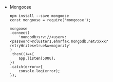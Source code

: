 - Mongoose

      npm install --save mongoose
      const mongoose = require('mongoose');
      
      mongoose
      .connect(
          'mongodb+srv://<user>:<password>@cluster1.ehnrfax.mongodb.net/xxxx?retryWrites=true&w=majority'
      )
      .then(()=>{
          app.listen(5000);
      })
      .catch(error=>{
          console.log(error);
      });
